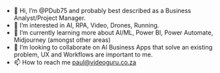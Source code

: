 - 👋 Hi, I’m @PDub75 and probably best described as a Business Analyst/Project Manager. 
- 👀 I’m interested in AI, RPA, Video, Drones, Running.  
- 🌱 I’m currently learning more about AI/ML, Power BI, Power Automate, Midjourney (amongst other areas)
- 💞️ I’m looking to collaborate on AI Business Apps that solve an existing problem, UX and Workflows are important to me.  
- 📫 How to reach me paul@videoguru.co.za

<!---
PDub75/PDub75 is a ✨ special ✨ repository because its `README.md` (this file) appears on your GitHub profile.
You can click the Preview link to take a look at your changes.
--->
